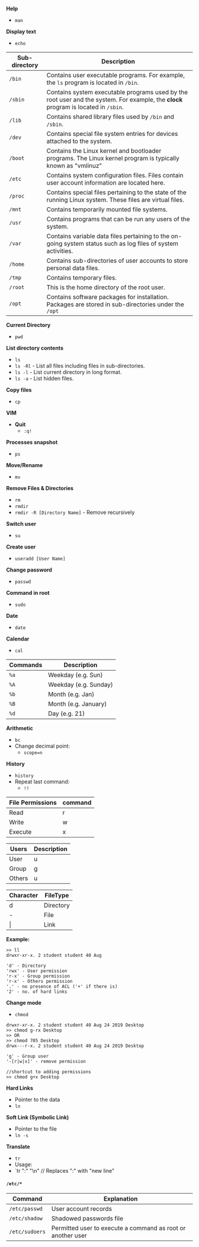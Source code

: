 **Help**
- `man`

**Display text**
- `echo`

| Sub-directory | Description |
| ---- | ---- |
| `/bin` | Contains user executable programs. For example, the `ls` program is located in `/bin`. |
| `/sbin` | Contains system executable programs used by the root user and the system. For example, the **clock** program is located in `/sbin`. |
| `/lib` | Contains shared library files used by `/bin` and `/sbin`. |
| `/dev` | Contains special file system entries for devices attached to the system. |
| `/boot` | Contains the Linux kernel and bootloader programs. The Linux kernel program is typically known as "vmlinuz" |
| `/etc` | Contains system configuration files. Files contain user account information are located here. |
| `/proc` | Contains special files pertaining to the state of the running Linux system. These files are virtual files. |
| `/mnt` | Contains temporarily mounted file systems. |
| `/usr` | Contains programs that can be run any users of the system. |
| `/var` | Contains variable data files pertaining to the on-going system status such as log files of system activities. |
| `/home` | Contains sub-directories of user accounts to store personal data files. |
| `/tmp` | Contains temporary files. |
| `/root` | This is the home directory of the root user. |
| `/opt` | Contains software packages for installation. Packages are stored in sub-directories under the `/opt` |

**Current Directory**
- `pwd`

**List directory contents**
- `ls`
- `ls -Rl` - List all files including files in sub-directories.
- `ls -l` - List current directory in long format.
- `ls -a` - List hidden files.

**Copy files**
- `cp`

**VIM**
- **Quit** 
	- `:q!`

**Processes snapshot**
- `ps`

**Move/Rename**
- `mv`

**Remove Files & Directories**
- `rm`
- `rmdir`
- `rmdir -R [Directory Name]` - Remove recursively

**Switch user**
- `su`

**Create user**
- `useradd [User Name]`

**Change password**
- `passwd`

**Command in root**
- `sudo`

**Date**
- `date`

**Calendar**
- `cal`

| Commands| Description|
|-------------|---------|
|`%a`|Weekday (e.g. Sun)|
|`%A`|Weekday (e.g. Sunday)|
|`%b`|Month (e.g. Jan)|
|`%B`|Month (e.g. January)|
|`%d`|Day (e.g. 21)|

**Arithmetic**
- `bc`
- Change decimal point:
	- `scope=n`

**History**
- `history`
- Repeat last command:
	- `!!`

|File Permissions |command|
|---|--|
|Read|r|
|Write|w|
|Execute|x|

|Users|Description|
|---|----|
|User|u|
|Group|g|
|Others|u|

|Character|FileType|
|----|----|
|d|Directory|
|-|File|
|\||Link|

**Example:**
```
>> ll
drwxr-xr-x. 2 student student 40 Aug

'd' - Directory
'rwx' - User permission
'r-x' - Group permission
'r-x' - Others permission
'.' - no presence of ACL ('+' if there is) 
'2' - no. of hard links

```

**Change mode**
- `chmod`
```
drwxr-xr-x. 2 student student 40 Aug 24 2019 Desktop
>> chmod g-rx Desktop
>> OR
>> chmod 705 Desktop
drwx---r-x. 2 student student 40 Aug 24 2019 Desktop

'g' - Group user
'-[r|w|x]' - remove permission 

//shortcut to adding permissions
>> chmod g+x Desktop
```

**Hard Links**
- Pointer to the data
- `ln`

**Soft Link (Symbolic Link)**
- Pointer to the file 
- `ln -s`

**Translate**
- `tr`
- Usage:
- `tr ":" "\n" // Replaces ":" with "new line"

#### `/etc/*`
| Command | Explanation |
| ---- | ---- |
| `/etc/passwd` | User account records |
| `/etc/shadow` | Shadowed passwords file |
| `/etc/sudoers` | Permitted user to execute a command as root or another user  |


